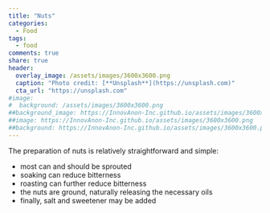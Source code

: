 ```yaml
---
title: "Nuts"
categories:
  - Food
tags:
  - food
comments: true
share: true
header:
  overlay_image: /assets/images/3600x3600.png
  caption: "Photo credit: [**Unsplash**](https://unsplash.com)"
  cta_url: "https://unsplash.com"
#image:
#  background: /assets/images/3600x3600.png
##background_image: https://InnovAnon-Inc.github.io/assets/images/3600x3600.png
##image: https://InnovAnon-Inc.github.io/assets/images/3600x3600.png
##background: https://InnovAnon-Inc.github.io/assets/images/3600x3600.png
---
```


The preparation of nuts is relatively straightforward and simple:
- most can and should be sprouted
- soaking can reduce bitterness
- roasting can further reduce bitterness
- the nuts are ground, naturally releasing the necessary oils
- finally, salt and sweetener may be added

